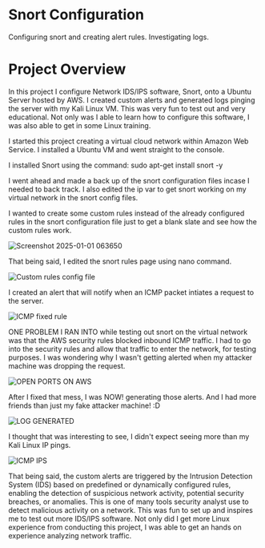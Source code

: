 # Snort Configuration
Configuring snort and creating alert rules. Investigating logs.


<h1> Project Overview</h1>
In this project I configure Network IDS/IPS software, Snort, onto a Ubuntu Server hosted by AWS. I created custom alerts and generated logs pinging the server with my Kali Linux VM. This was very fun to test out and very educational. Not only was I able to learn how to configure this software, I was also able to get in some Linux training. 



I started this project creating a virtual cloud network within Amazon Web Service. I installed a Ubuntu VM and went straight to the console. 

I installed Snort using the command:
sudo apt-get install snort -y

I went ahead and made a back up of the snort configuration files incase I needed to back track. I also edited the ip var to get snort working on my virtual network in the snort config files. 

I wanted to create some custom rules instead of the already configured rules in the snort configuration file just to get a blank slate and see how the custom rules work.

![Screenshot 2025-01-01 063650](https://github.com/user-attachments/assets/9b96fb98-8cae-4058-91f6-30cf816a9aed)

That being said, I edited the snort rules page using nano command.


![Custom rules config file](https://github.com/user-attachments/assets/5cf7dd69-1a95-4a61-9e11-83200531c7ff)

I created an alert that will notify when an ICMP packet intiates a request to the server. 

![ICMP fixed rule](https://github.com/user-attachments/assets/b2525c39-37c1-4a8c-a18e-366d609eeceb)


ONE PROBLEM I RAN INTO while testing out snort on the virtual network was that the AWS security rules blocked inbound ICMP traffic. I had to go into the security rules and allow that traffic to enter the network, for testing purposes. I was wondering why I wasn't getting alerted when my attacker machine was dropping the request. 

![OPEN PORTS ON AWS](https://github.com/user-attachments/assets/0f608374-5438-405a-b43e-458315893a83)

After I fixed that mess, I was NOW! generating those alerts. And I had more friends than just my fake attacker machine! :D

![LOG GENERATED](https://github.com/user-attachments/assets/5d72e3eb-9c66-4d36-9d9e-112a36d59f25)

I thought that was interesting to see, I didn't expect seeing more than my Kali Linux IP pings. 

![ICMP IPS](https://github.com/user-attachments/assets/d56e23db-ce59-42d3-8900-17859ee7020a)


That being said, the custom alerts are triggered by the Intrusion Detection System (IDS) based on predefined or dynamically configured rules, enabling the detection of suspicious network activity, potential security breaches, or anomalies. This is one of many tools security analyst use to detect malicious activity on a network. This was fun to set up and inspires me to test out more IDS/IPS software. Not only did I get more Linux experience from conducting this project, I was able to get an hands on experience analyzing network traffic. 




